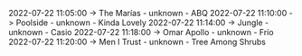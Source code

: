 2022-07-22 11:05:00 -> The Marías - unknown - ABQ
2022-07-22 11:10:00 -> Poolside - unknown - Kinda Lovely
2022-07-22 11:14:00 -> Jungle - unknown - Casio
2022-07-22 11:18:00 -> Omar Apollo - unknown - Frío
2022-07-22 11:20:00 -> Men I Trust - unknown - Tree Among Shrubs
